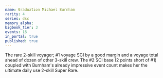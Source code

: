 ```yaml
---
name: Graduation Michael Burnham
rarity: 4
series: dsc
memory_alpha:
bigbook_tier: 3
events: 15
in_portal: true
published: true
---
```


The rare 2-skill voyager; #1 voyage SCI by a good margin and a voyage total ahead of dozen of other 3-skill crew. The #2 SCI base (2 points short of #1) coupled with Burnham's already impressive event count makes her the ultimate daily use 2-skill Super Rare.
